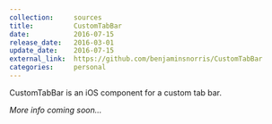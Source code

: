 ```yaml
---
collection:     sources
title:          CustomTabBar
date:           2016-07-15
release_date:   2016-03-01
update_date:    2016-07-15
external_link:  https://github.com/benjaminsnorris/CustomTabBar
categories:     personal
---
```


CustomTabBar is an iOS component for a custom tab bar.

_More info coming soon…_
